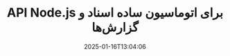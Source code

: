 ---
############################# Static ############################
layout: "landing"
date: 2025-01-16T13:04:06
draft: false

lang: fa
product: "Assembly"
product_tag: "assembly"
platform: "Node.js via Java"
platform_tag: "nodejs-java"

############################# Drop-down ############################
supported_platforms:
  items:
    # supported_platforms loop
    - title: ".NET"
      tag: "net"
    # supported_platforms loop
    - title: "Java"
      tag: "java"
    # supported_platforms loop
    - title: "Node.js"
      tag: "nodejs-java"

############################# Head ############################
head_title: "ابزار Node.js برای ساخت، اتوماسیون و سفارشی‌سازی اسناد"
head_description: "کتابخانه Node.js برای اتوماسیون گردش کار اسنادی. ایجاد فایل‌های PDF، ورد، اکسل، پاورپوینت، HTML و ایمیل از قالب‌های خود."

############################# Header ############################
title: "API Node.js برای اتوماسیون ساده اسناد و گزارش‌ها"
description: "تولید گزارش‌های JavaScript را با ترکیب داده‌های خود با قالب‌های از پیش ساخته شده تسهیل کنید."
words:
  for: "برای"

actions:
  main: "آزمایش خود را در NPM آغاز کنید"
  main_link: "https://www.npmjs.com/package/@groupdocs/groupdocs.assembly"
  alt: "مجوزدهی"
  alt_link: "https://purchase.groupdocs.com/pricing/assembly/nodejs-java/"
  title: "آماده شروع هستید؟"
  description: "امکانات GroupDocs.Assembly را به‌صورت رایگان امتحان کنید یا درخواست مجوز دهید."

release:
  title: "نسخه {0} منتشر شد"
  notes: "ببینید چه چیزی جدید است"
  downloads: "دانلودها"
  link: "https://releases.groupdocs.com/assembly/nodejs-java/"

code:
  title: "ایجاد نمودار در یک سند ورد با استفاده از Node.js"
  more: "نمونه‌های بیشتر"
  more_link: "https://github.com/groupdocs-assembly/GroupDocs.Assembly-for-Node.js-via-Java/"
  install: "npm i @groupdocs/groupdocs.assembly"
  content: |
    ```javascript {style=abap}
    const assemblyLib = require('@groupdocs/groupdocs.assembly');

    // مسیر به الگوی اصلی
    const template = "chart_template.docx";

    // داده‌های تولید بازدهی مدیران را از منبع بازیابی کنید
    const data_table = 
        new assemblyLib.DocumentTable("Managers.json", 1);

    // یک نمونه از DataSourceInfo با داده‌ها ایجاد کنید
    const data 
        = new assemblyLib.DataSourceInfo(data_table, "managers");

    // رنگ‌های نمودار را با استفاده از DataSourceInfo دیگر تنظیم کنید
    const design = 
        new assemblyLib.DataSourceInfo("red", "color");

    // الگو را با داده‌ها پر کنید و آن را در خروجی ذخیره کنید
    const asm = new assemblyLib.DocumentAssembler();
    asm.assembleDocument(template, "result.docx", data, design);
    ```

############################# Overview ############################
overview:
  enable: true
  title: "نگاهی به GroupDocs.Assembly"
  description: "کتابخانه Node.js برای ایجاد اسناد به صورت برنامه‌نویسی با مدیریت داده‌های یکپارچه ساخته شده است."
  features:
    # feature loop
    - title: "ترکیب داده‌های کسب‌وکار با قالب‌ها با JavaScript"
      content: "گزارش‌های حرفه‌ای با گنجاندن داده‌های JSON، XML یا سایر داده‌ها در قالب‌ها با کمک GroupDocs.Assembly for Node.js via Java تولید کنید."

    # feature loop
    - title: "مدیریت محتوای گنجانده شده"
      content: "به‌طور خودکار جداول، نمودارها و سایر عناصر بصری را در اسناد خود با استفاده از داده‌های خارجی پر کنید."

    # feature loop
    - title: "گزینه‌های سفارشی‌سازی"
      content: "GroupDocs.Assembly for Node.js via Java به شما این امکان را می‌دهد که ویژگی‌هایی مانند بارکدها را اضافه کنید، داده‌ها را از URLها استخراج کنید و فایل‌ها را در فرمت‌های مختلف صادر کنید."

############################# Platforms ############################
platforms:
  enable: true
  title: "عدم وابستگی به پلتفرم"
  description: "GroupDocs.Assembly for Node.js via Java به‌طور روان با سیستم‌عامل‌ها، چارچوب‌ها و مدیران بسته‌ی پیشرو ادغام می‌شود."
  items:
    # platform loop
    - title: "Amazon"
      image: "amazon"
    # platform loop
    - title: "Docker"
      image: "docker"
    # platform loop
    - title: "Azure"
      image: "azure"
    # platform loop
    - title: "Eclipse"
      image: "eclipse"
    # platform loop
    - title: "IntelliJ"
      image: "intellij"
    # platform loop
    - title: "Windows"
      image: "windows"
    # platform loop
    - title: "Linux"
      image: "linux"
    # platform loop
    - title: "Maven"
      image: "maven"

############################# File formats ############################
formats:
  enable: true
  title: "فرمت‌های پشتیبانی شده"
  description: |
    GroupDocs.Assembly for Node.js via Java از مجموعه‌ی وسیعی از [فرمت‌های اسناد](https://docs.groupdocs.com/assembly/nodejs-java/supported-document-formats/) پشتیبانی می‌کند.
  groups:
    # group loop
    - color: "green"
      content: |
        ### فرمت‌های Microsoft Office
        * **Word:**  DOCX, DOC, DOCM, DOT, DOTX, DOTM, RTF, WordprocessingML
        * **Excel:** XLSX, XLS, XLSM, XLSB, XLTM, XLT, XLTM, XLTX, SpreadsheetML
        * **PowerPoint:** PPT, PPTX, PPTM, PPS, PPSX, PPSM, POTM, POTX
    # group loop
    - color: "blue"
      content: |
        ### تصاویر و سایر فرمت‌ها
        * **قابل حمل:** PDF
        * **تصاویر:** SVG, TIFF
        * **سایر فرمت‌های اداری:** ODT, OTT, OTS, ODS, ODP, OTP
      # group loop
    - color: "red"
      content: |
        ### سایر فرمت‌ها
        * **وب:** HTML, MHTML
        * **ایمیل‌ها:** EML, MSG, EMLX
        * **سایر:** EPUB, MD

############################# Features ############################
features:
  enable: true
  title: "ویژگی‌های اصلی GroupDocs.Assembly"
  description: "ایجاد اسناد و گزارش‌های پویا با ابزارهای مدیریت داده قدرتمند."

  items:
    # feature loop
    - icon: "preview"
      title: "نمایش‌های غنی داده"
      content: "به سادگی نمودارها، جداول، تصاویر و لیست‌ها را با سفارشی‌سازی کامل به اسناد خود اضافه کنید."

    # feature loop
    - icon: "manipulate"
      title: "تبدیل داده‌های شما"
      content: "از ابزارهایی مانند فرمول‌ها و مرتب‌سازی برای ساختاردهی و نمایش مؤثر اطلاعات استفاده کنید."

    # feature loop
    - icon: "two_pages"
      title: "سازگاری با فرمت‌های وسیع"
      content: "به‌طور همزمان با فرمت‌های رایج فایل برای قالب‌ها و خروجی‌ها کار کنید."

    # feature loop
    - icon: "document_settings"
      title: "سفارشی‌سازی پیشرفته قالب‌ها"
      content: "قالب‌ها را با گزینه‌های فرمت‌دهی عددی، الفبایی و سایر گزینه‌های استایل فرمت کنید."

    # feature loop
    - icon: "text"
      title: "ایجاد بارکدها به‌طور پویا"
      content: "تصاویر بارکد را به‌طور مستقیم و طبق درخواست در اسناد خود ایجاد و درج کنید."

    # feature loop
    - icon: "add"
      title: "استایل متن انعطاف‌پذیر"
      content: "به سادگی استایل‌های متنی مانند حروف بزرگ یا عنوان را در قالب‌های خود اعمال کنید."

    # feature loop
    - icon: "manipulate"
      title: "درج محتوای پویا"
      content: "در حین تولید اسناد، به‌طور پویا محتوای فایل‌های خارجی را شامل کنید."

    # feature loop
    - icon: "convert"
      title: "صادرات به فرمت‌های مختلف"
      content: "اسناد را با پیکربندی‌های مشخص شده خود در چندین فرمت ذخیره کنید."

    # feature loop
    - icon: "update"
      title: "گنجاندن رسانه به‌طور پویا"
      content: "در زمان ایجاد اسناد، تصاویر یا عناصر دیگر را با استفاده از داده‌های Base64 درج کنید."

############################# Code samples ############################
code_samples:
  enable: true
  title: "نمونه‌های کد"
  description: "نمونه‌های عملی از نحوه استفاده از GroupDocs.Assembly برای وظایف رایج را کشف کنید."
  items:
    # code sample loop
    - title: "اضافه کردن یک لیست گلوله‌ای در اسناد ورد"
      content: |
        چگونگی ایجاد [لیست‌های گلوله‌ای](https://docs.groupdocs.com/assembly/nodejs-java/bulleted-list-in-word-processing-document/) در اسناد ورد برای سازماندهی مؤثر داده‌ها را ببینید. این مثال نحوه تولید یک لیست گلوله‌ای با استفاده از GroupDocs.Assembly را نشان می‌دهد.
        {{< landing/code title="اضافه کردن یک لیست گلوله‌ای در اسناد ورد">}}
        ```javascript {style=abap}
        // این الگو را در یک صفحه مستند وارد کنید:
        // شاخص‌های عملکرد مدیران
        // . <<foreach [in products]>><<[ProductName]>>
        // <</foreach>>

        const assemblyLib = require('@groupdocs/groupdocs.assembly');

        // مسیر الگو را مشخص کنید
        const template = "Bulleted List Template.docx";

        // مسیر فایل خروجی را تنظیم کنید
        const result = "Result Report.docx"

        // داده‌های مدیران را از یک منبع JSON بازیابی کنید
        const dataSource = new assemblyLib.JsonDataSource("Report data.json");
        const data = new assemblyLib.DataSourceInfo(dataSource, "managers")

        // گزارش را با داده‌های پر شده تولید کنید
        const assembler = new assemblyLib.DocumentAssembler();
        assembler.assembleDocument(template, result, data);
        ```
        {{< /landing/code >}}
    # code sample loop
    - title: "درج نمودارهای دایره‌ای در پاورپوینت"
      content: |
        یاد بگیرید چگونه از قالب‌ها و XML برای افزودن [نمودارهای دایره‌ای](https://docs.groupdocs.com/assembly/nodejs-java/pie-chart-in-presentation-document/) در ارائه‌های خود استفاده کنید. گزارش‌های خود را با نمودارهای دایره‌ای برای ارائه بصری و شفاف داده‌ها تقویت کنید.
        {{< landing/code title="درج نمودارهای دایره‌ای در پاورپوینت">}}
        ```javascript {style=abap} 
        // الگوی عنوان نمودار را به ارائه اضافه کنید:
        // درآمد مشتریان <<foreach [in customers]>> 
        // <<x [CustomerName]>>

        // همچنین الگوی داده‌های نمودار را شامل کنید:
        // Total Order Price<<foreach [in customers]>> 
        // <<x [CustomerName]>>

        const assemblyLib = require('@groupdocs/groupdocs.assembly');

        // مسیر الگوی نمودار را مشخص کنید
        const template = "Pie Chart Template.pptx";

        // مسیر فایل خروجی را تنظیم کنید
        const result = "Result Report.pptx"

        // داده‌های مشتریان را از یک منبع XML بازیابی کنید
        const dataSource = new assemblyLib.JsonDataSource("Chart data.xml");
        const data = new assemblyLib.DataSourceInfo(dataSource, "customers")

        // نمودار را تولید کرده و نتیجه را ذخیره کنید
        const assembler = new assemblyLib.DocumentAssembler();
        assembler.assembleDocument(template, result, data);
        ```
        {{< /landing/code >}}

---